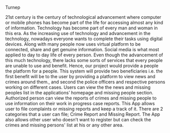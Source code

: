 

Turnep

21st century is the century of technological advancement where computer or mobile phones has become part of the life for accessing almost any kind of information. Technology has become part of every man and woman in this era. As the increasing use of technology and advancement in the technology, nowadays everyone wants to complete their tasks using digital devices. Along with many people now uses virtual platform to be connected, share and get genuine information. Social media is what most applied to day to day life of every person. Even though the advancement of this much technology, there lacks some sorts of services that every people are unable to use and benefit. Hence, our project would provide a people the platform for a people. This system will provide two beneficiaries i.e. the first benefit will be to the user by providing a platform to view news and crimes around them., and second the police officers and respective persons working on different cases. Users can view the the news and missing peoples list in the applications’ homepage and missing people section. Authorized person can view the reports of crimes and missing people to use information on their work in progress case reports. This App allows user to file complaints or missing reports and keep a track of it. There are 2 categories that a user can file; Crime Report and Missing Report. The App also allows other user who doesn’t want to register but can check the crimes and missing persons' list at his or any other area.

